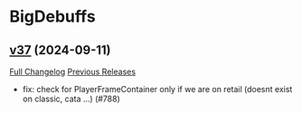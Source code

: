 # BigDebuffs

## [v37](https://github.com/jordonwow/bigdebuffs/tree/v37) (2024-09-11)
[Full Changelog](https://github.com/jordonwow/bigdebuffs/compare/v36...v37) [Previous Releases](https://github.com/jordonwow/bigdebuffs/releases)

- fix: check for PlayerFrameContainer only if we are on retail (doesnt exist on classic, cata ...) (#788)  
